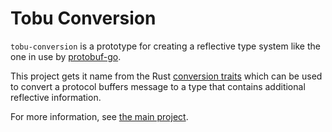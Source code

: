 # Tobu Conversion

`tobu-conversion` is a prototype for creating a reflective type system like the one in use by
[protobuf-go](https://pkg.go.dev/google.golang.org/protobuf/reflect/protoreflect).

This project gets it name from the Rust [conversion
traits](https://doc.rust-lang.org/std/convert/index.html) which can be used to convert a protocol
buffers message to a type that contains additional reflective information.

For more information, see [the main project](https://github.com/ajguerrer/tobu).


